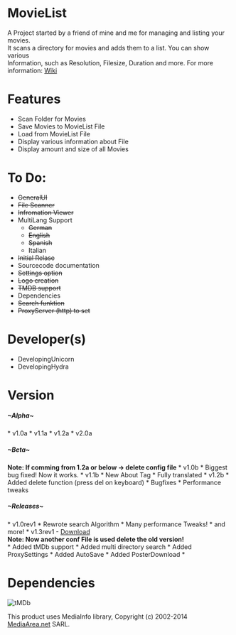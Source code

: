 MovieList
=========

A Project started by a friend of mine and me for managing and listing your movies. <br>
It scans a directory for movies and adds them to a list. You can show various <br>
Information, such as Resolution, Filesize, Duration and more. For more information: <a href="http://goo.gl/xNzbkw"> Wiki</a><br>

Features
==========
* Scan Folder for Movies
* Save Movies to MovieList File
* Load from MovieList File
* Display various information about File
* Display amount and size of all Movies

To Do:
===========
* <strike>GeneralUI</strike>
* <strike>File Scanner</strike>
* <strike>Infromation Viewer</strike>
* MultiLang Support
  * <strike>German</strike>
  * <strike>English</strike>
  * <strike>Spanish</strike>
  * Italian
* <strike>Initial Relase</strike>
* Sourcecode documentation
* <strike>Settings option</strike>
* <strike>Logo creation</strike>
* <strike>TMDB support</strike>
* Dependencies
* <strike>Search funktion</strike>
* <strike>ProxyServer (http) to set</strike>

Developer(s)
============
* DevelopingUnicorn
* DevelopingHydra

Version
========
<h5>~Alpha~</h5>
* v1.0a
* v1.1a
* v1.2a
* v2.0a

<h5>~Beta~</h5>
<strong>Note: If comming from 1.2a or below -> delete config file</strong>
* v1.0b
 * Biggest bug fixed! Now it works. 
* v1.1b
 * New About Tag
 * Fully translated
* v1.2b
 * Added delete function (press del on keyboard)
 * Bugfixes
 * Performance tweaks

<h5>~Releases~</h5>
* v1.0rev1
 * Rewrote search Algorithm
 * Many performance Tweaks!
 * and more!
* v1.3rev1 - <a href="https://goo.gl/40Whw2">Download</a>
<br><strong>Note: Now another conf File is used delete the old version!</strong><br>
 * Added tMDb support
 * Added multi directory search
 * Added ProxySettings
 * Added AutoSave
 * Added PosterDownload
 * 
 
Dependencies
==============
![tMDb](https://d3a8mw37cqal2z.cloudfront.net/images/logos/var_1_1_PoweredByTMDB_Blk_Logo_Antitled.png)

This product uses MediaInfo library, Copyright (c) 2002-2014 <a href="mediaarea.net">MediaArea.net</a> SARL.
